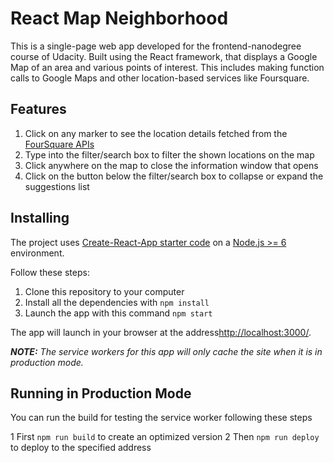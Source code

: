 # React Map Neighborhood

This is a single-page web app developed for the frontend-nanodegree course of Udacity. Built using the React framework, that displays a Google Map of an area and various points of interest. This includes making function calls to Google Maps and other location-based services like Foursquare.

## Features

1. Click on any marker to see the location details fetched from the [FourSquare APIs](https://developer.foursquare.com/)
2. Type into the filter/search box to filter the shown locations on the map
3. Click anywhere on the map to close the information window that opens
4. Click on the button below the filter/search box to collapse or expand the suggestions list

## Installing

The project uses [Create-React-App starter code](https://github.com/facebookincubator/create-react-app) on a [Node.js >= 6](https://nodejs.org/en/) environment.

Follow these steps:

1. Clone this repository to your computer
2. Install all the dependencies with `npm install`
3. Launch the app with this command `npm start`

The app will launch in your browser at the address[http://localhost:3000/](http://localhost:3000/).

***NOTE:*** *The service workers for this app will only cache the site when it is in production mode.*

## Running in Production Mode

You can run the build for testing the service worker following these steps

1 First `npm run build` to create an optimized version
2 Then `npm run deploy` to deploy to the specified address
